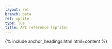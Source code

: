 ```yaml
---
layout: ref
branch: beta
ref: sprite
type: lua
title: API reference (sprite)
---
```

{% include anchor_headings.html html=content %}